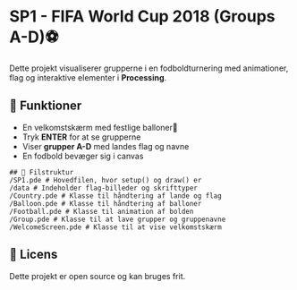 # SP1 - FIFA World Cup 2018 (Groups A-D)⚽

Dette projekt visualiserer grupperne i en fodboldturnering med animationer, flag og interaktive elementer i **Processing**.

## 📌 Funktioner
- En velkomstskærm med festlige balloner🎈
- Tryk **ENTER** for at se grupperne
- Viser **grupper A-D** med landes flag og navne
- En fodbold bevæger sig i canvas

```
## 📂 Filstruktur
/SP1.pde # Hovedfilen, hvor setup() og draw() er
/data # Indeholder flag-billeder og skrifttyper
/Country.pde # Klasse til håndtering af lande og flag
/Balloon.pde # Klasse til håndtering af balloner
/Football.pde # Klasse til animation af bolden
/Group.pde # Klasse til at lave grupper og gruppenavne
/WelcomeScreen.pde # Klasse til at vise velkomstskærm
```

## 📜 Licens  
Dette projekt er open source og kan bruges frit.  